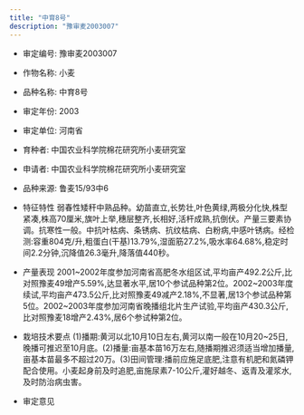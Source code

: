 ```yaml
---
title: "中育8号"
description: "豫审麦2003007"
---
```

* 审定编号:  豫审麦2003007

*  作物名称:  小麦

*  品种名称:  中育8号

*  审定年份:  2003

*  审定单位:  河南省

* 育种者:  中国农业科学院棉花研究所小麦研究室

*  申请者:  中国农业科学院棉花研究所小麦研究室

*  品种来源:  鲁麦15/93中6

*  特征特性
弱春性矮秆中熟品种。幼苗直立,长势壮,叶色黄绿,两极分化快,株型紧凑,株高70厘米,旗叶上举,穗层整齐,长相好,活杆成熟,抗倒伏。产量三要素协调。抗寒性一般。中抗叶枯病、条锈病、抗纹枯病、白粉病,中感叶锈病。经检测:容重804克/升,粗蛋白(干基)13.79%,湿面筋27.2%,吸水率64.68%,稳定时间2.2分钟,沉降值26.3毫升,降落值440秒。

*  产量表现
2001~2002年度参加河南省高肥冬水组区试,平均亩产492.2公斤,比对照豫麦49增产5.59%,达显著水平,居10个参试品种第2位。2002~2003年度续试,平均亩产473.5公斤,比对照豫麦49减产2.18%,不显著,居13个参试品种第5位。2002~2003年度参加河南省晚播组北片生产试验,平均亩产430.3公斤,比对照豫麦18增产2.43%,居6个参试种第2位。

*  栽培技术要点
(1)播期:黄河以北10月10日左右,黄河以南一般在10月20~25日,晚播可推迟至10月底。(2)播量:亩基本苗16万左右,随播期推迟须适当增加播量,亩基本苗最多不超过20万。(3)田间管理:播前应施足底肥,注意有机肥和氮磷钾配合使用。小麦起身前及时追肥,亩施尿素7-10公斤,灌好越冬、返青及灌浆水,及时防治病虫害。

*  审定意见

